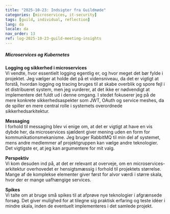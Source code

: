 ```yaml
---
title: "2025-10-23: Indsigter fra Guildmøde"
categories: [microservices, it-security]
tags: [guild, individual, reflection]
lang: da
locale: da
nav_order: 13
ref: log-2025-10-23-guild-meeting-insights
---
```

##### Microservices og Kubernetes  
**Logging og sikkerhed i microservices**  
Vi vendte, hvor essentielt logging egentlig er, og hvor meget det bør fylde i projektet. Jeg vælger at holde det på et vidensniveau, da det er vigtigt at forstå, hvordan logging og tracing bruges til at skabe overblik og spore fejl i et distribueret system, men jeg vurderer, at det ikke er nødvendigt at implementere det fuldt ud i denne omgang. I stedet fokuserer jeg på de mere konkrete sikkerhedsaspekter som JWT, OAuth og service meshes, da de spiller en mere central rolle i systemets overordnede sikkerhedsarkitektur.

**Messaging**  
I forhold til messaging blev vi enige om, at det er vigtigt at have en vis dybde her, da microservices sjældent giver mening uden en form for kommunikationsmekanisme. Jeg bruger RabbitMQ til min del af systemet, mens andre medlemmer af projektgruppen kan vælge andre teknologier. Det vigtigste er, at jeg kan argumentere for mit valg.

**Perspektiv**  
Vi kom desuden ind på, at det er relevant at overveje, om en microservices-arkitektur overhovedet er hensigtsmæssig i forhold til projektets størrelse. Mange af de komplekse elementer giver først for alvor værdi i større skala, hvor der er mange uafhængige services.

**Spikes**  
Vi talte om at bruge små spikes til at afprøve nye teknologier i afgrænsede forsøg. Det giver mulighed for at tilegne sig praktisk erfaring og teste idéer i mindre skala, inden de eventuelt implementeres i det samlede projekt.